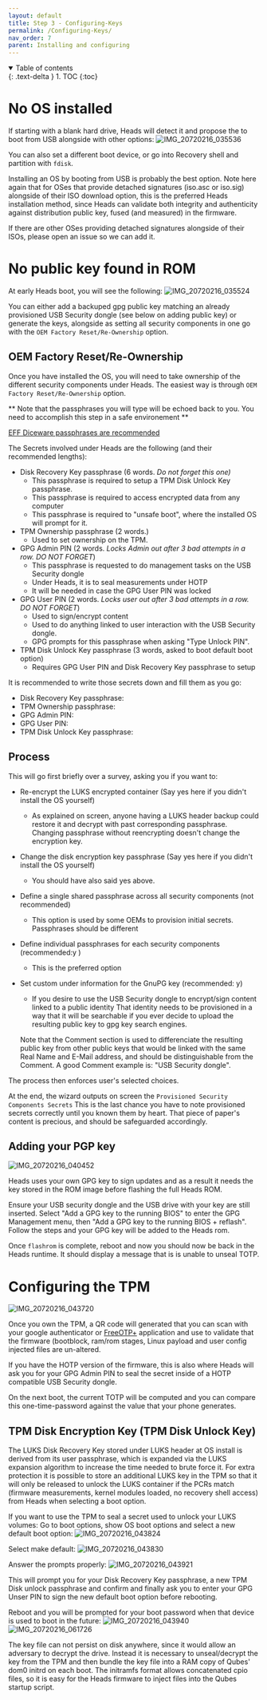 ```yaml
---
layout: default
title: Step 3 - Configuring-Keys
permalink: /Configuring-Keys/
nav_order: 7
parent: Installing and configuring
---
```


<!-- markdownlint-disable MD033 -->
<details open markdown="block">
  <summary>
    Table of contents
  </summary>
  {: .text-delta }
1. TOC
{:toc}
</details>
<!-- markdownlint-enable MD033 -->

No OS installed
===

If starting with a blank hard drive, Heads will detect it and propose the
 to boot from USB alongside with other options:
![IMG_20720216_035536](https://user-images.githubusercontent.com/827570/168883552-58dfb283-52b1-4026-9ae3-ae962dfb0672.JPG)
 
You can also set a different boot device, or go into Recovery shell and partition
 with `fdisk`. 
 
 Installing an OS by booting from USB is probably the best option.
 Note here again that for OSes that provide detached signatures 
 (iso.asc or iso.sig) alongside of their ISO download option, this is the preferred
 Heads installation method, since Heads can validate both integrity and authenticity
 against distribution public key, fused (and measured) in the firmware.
 
If there are other OSes providing detached signatures alongside of their ISOs, please
open an issue so we can add it. 

No public key found in ROM
===
At early Heads boot, you will see the following:
![IMG_20720216_035524](https://user-images.githubusercontent.com/827570/168883785-a94c77dc-0743-4622-83cf-62bbf8024462.JPG)

You can either add a backuped gpg public key matching an already provisioned USB Security dongle (see below on adding public key)
or generate the keys, alongside as setting all security components in one go with the `OEM Factory Reset/Re-Ownership` option.

OEM Factory Reset/Re-Ownership
---
Once you have installed the OS, you will need to take ownership of the different security
components under Heads. The easiest way is through `OEM Factory Reset/Re-Ownership` option.

** Note that the passphrases you will type will be echoed back to you. You need to accomplish this step in a safe environement **

[EFF Diceware passphrases are recommended](https://www.rempe.us/diceware/#eff)
 
The Secrets involved under Heads are the following (and their recommended lengths):
- Disk Recovery Key passphrase (6 words. *Do not forget this one)*
  - This passphrase is required to setup a TPM Disk Unlock Key passphrase.
  - This passphrase is required to access encrypted data from any computer
  - This passphrase is required to "unsafe boot", where the installed OS will prompt for it.
- TPM Ownership passphrase (2 words.)
  - Used to set ownership on the TPM.
- GPG Admin PIN (2 words. *Locks Admin out after 3 bad attempts in a row. DO NOT FORGET*)
  - This passphrase is requested to do management tasks on the USB Security dongle
   - Under Heads, it is to seal measurements under HOTP
   - It will be needed in case the GPG User PIN was locked
- GPG User PIN (2 words. *Locks user out after 3 bad attempts in a row. DO NOT FORGET*)
  - Used to sign/encrypt content
  - Used to do anything linked to user interaction with the USB Security dongle.
  - GPG prompts for this passphrase when asking "Type Unlock PIN".
- TPM Disk Unlock Key passphrase (3 words, asked to boot default boot option)
  - Requires GPG User PIN and Disk Recovery Key passphrase to setup

It is recommended to write those secrets down and fill them as you go:
- Disk Recovery Key passphrase:
- TPM Ownership passphrase:
- GPG Admin PIN:
- GPG User PIN:
- TPM Disk Unlock Key passphrase:  

Process
----
This will go first briefly over a survey, asking you if you want to: 
- Re-encrypt the LUKS encrypted container (Say yes here if you didn't install the OS yourself)
  - As explained on screen, anyone having a LUKS header backup could restore it and decrypt with
    past corresponding passphrase. Changing passphrase without reencrypting doesn't change the
    encryption key.
- Change the disk encryption key passphrase (Say yes here if you didn't install the OS yourself)
  - You should have also said yes above.
- Define a single shared passphrase across all security components (not recommended)
  - This option is used by some OEMs to provision initial secrets. Passphrases should be different
- Define individual passphrases for each security components (recommended:y )
  - This is the preferred option
- Set custom under information for the GnuPG key (recommended: y)
  - If you desire to use the USB Security dongle to encrypt/sign content linked to a public identity
  That identity needs to be provisioned in a way that it will be searchable if you ever decide to
  upload the resulting public key to gpg key search engines.
  
  Note that the Comment section is used to differenciate the resulting public key from other public
  keys that would be linked with the same Real Name and E-Mail address, and should be distinguishable
  from the Comment. A good Comment example is: "USB Security dongle".


The process then enforces user's selected choices. 

At the end, the wizard outputs on screen the `Provisioned Security Components Secrets` 
This is the last chance you have to note provisioned secrets correctly until you known them by heart. 
That piece of paper's content is precious, and should be safeguarded accordingly. 

Adding your PGP key
---
![IMG_20720216_040452](https://user-images.githubusercontent.com/827570/168885326-67a3b8e6-ba17-483e-b5ea-72fdc8123dbc.JPG)


Heads uses your own GPG key to sign updates and as a result it needs the
key stored in the ROM image before flashing the full Heads ROM.

Ensure your USB security dongle and the USB drive with your key are still
 inserted. Select "Add a GPG key to the running BIOS" to enter the GPG
 Management menu, then "Add a GPG key to the running BIOS + reflash".  Follow
 the steps and your GPG key will be added to the Heads rom.

Once `flashrom` is complete, reboot and now you should now be back in the Heads
 runtime. It should display a message that is is unable to unseal TOTP.


Configuring the TPM
===
![IMG_20720216_043720](https://user-images.githubusercontent.com/827570/168885434-fee94afb-57c0-4046-bb4d-39de028403d7.JPG)


Once you own the TPM, a QR code will generated that you can scan with your
 google authenticator or [FreeOTP+](https://f-droid.org/en/packages/org.liberty.android.freeotpplus/)
 application and use to validate that the firmware (bootblock, ram/rom stages, Linux
 payload and user config injected files are un-altered.
 
 If you have the HOTP version of the firmware, this is also where Heads will
 ask you for your GPG Admin PIN to seal the secret inside of a HOTP compatible 
 USB Security dongle.

On the next boot, the current TOTP will be computed and you can compare 
 this one-time-password against the value that your phone generates.


TPM Disk Encryption Key (TPM Disk Unlock Key)
---

The LUKS Disk Recovery Key stored under LUKS header at OS install is derived from its user passphrase, 
 which is expanded via the LUKS expansion algorithm to increase the time needed to brute force it. 
 For extra protection it is possible to store an additional LUKS key in the TPM so that it will
 only be released to unlock the LUKS container if the PCRs match (firmware measurements, kernel 
 modules loaded, no recovery shell access) from Heads when selecting a boot option.

If you want to use the TPM to seal a secret used to unlock your LUKS volumes:
Go to boot options, show OS boot options and select a new default boot option:
![IMG_20720216_043824](https://user-images.githubusercontent.com/827570/168886309-35bf30e5-5afc-4203-b991-6f832317d4e1.JPG)

Select make default:
![IMG_20720216_043830](https://user-images.githubusercontent.com/827570/168886395-2678e5b0-771c-4a69-a484-6ee0ca9fc016.JPG)

Answer the prompts properly:
![IMG_20720216_043921](https://user-images.githubusercontent.com/827570/168886507-6e8671f1-c553-464c-90dc-28137a5fbf46.JPG)

This will prompt you for your Disk Recovery Key passphrase, a new TPM Disk unlock passphrase and confirm and finally ask you to enter your GPG Unser PIN to sign the new default boot option before rebooting.

Reboot and you will be prompted for your boot password when that device is
 used to boot in the future:
![IMG_20720216_043940](https://user-images.githubusercontent.com/827570/168886785-581e8548-945b-4b06-a2d7-36ceb1707220.JPG)
![IMG_20720216_061726](https://user-images.githubusercontent.com/827570/168889805-4f606591-1a0c-41c2-8c8a-3493a65bba04.JPG)


The key file can not persist on disk anywhere, since it would allow an adversary to decrypt the drive. 
 Instead it is necessary to unseal/decrypt the key from the TPM and then bundle the key file
 into a RAM copy of Qubes' dom0 initrd on each boot. The initramfs format allows
 concatenated cpio files, so it is easy for the Heads firmware to inject files
 into the Qubes startup script.
